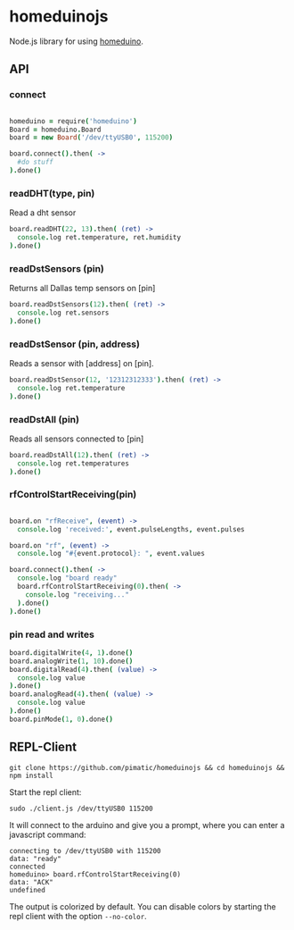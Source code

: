 homeduinojs
===========

Node.js library for using [homeduino](https://github.com/sweetpi/homeduino).

API
---

### connect

```CoffeeScript

homeduino = require('homeduino')
Board = homeduino.Board
board = new Board('/dev/ttyUSB0', 115200)

board.connect().then( ->
  #do stuff
).done()
```

### readDHT(type, pin)

Read a dht sensor

```CoffeeScript
board.readDHT(22, 13).then( (ret) -> 
  console.log ret.temperature, ret.humidity
).done()
```


### readDstSensors (pin)

Returns all Dallas temp sensors on [pin]

```CoffeeScript
board.readDstSensors(12).then( (ret) -> 
  console.log ret.sensors
).done()
```


### readDstSensor (pin, address)

Reads a sensor with [address] on [pin].

```CoffeeScript
board.readDstSensor(12, '12312312333').then( (ret) -> 
  console.log ret.temperature
).done()
```


### readDstAll (pin)

Reads all sensors connected to [pin]

```CoffeeScript
board.readDstAll(12).then( (ret) -> 
  console.log ret.temperatures
).done()
```


### rfControlStartReceiving(pin)

```CoffeeScript

board.on "rfReceive", (event) -> 
  console.log 'received:', event.pulseLengths, event.pulses

board.on "rf", (event) -> 
  console.log "#{event.protocol}: ", event.values

board.connect().then( ->
  console.log "board ready"
  board.rfControlStartReceiving(0).then( ->
    console.log "receiving..."
  ).done()
).done()
```

### pin read and writes

```CoffeeScript
board.digitalWrite(4, 1).done()
board.analogWrite(1, 10).done()
board.digitalRead(4).then( (value) ->
  console.log value
).done()
board.analogRead(4).then( (value) ->
  console.log value
).done()
board.pinMode(1, 0).done()
```

REPL-Client
-----------

```
git clone https://github.com/pimatic/homeduinojs && cd homeduinojs && npm install
```

Start the repl client:

```
sudo ./client.js /dev/ttyUSB0 115200
```

It will connect to the arduino and give you a prompt, where you can enter a javascript command:

```
connecting to /dev/ttyUSB0 with 115200
data: "ready"
connected
homeduino> board.rfControlStartReceiving(0)
data: "ACK"
undefined
```

The output is colorized by default. You can disable colors by starting the repl client with the option `--no-color`. 
